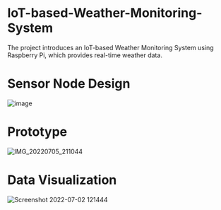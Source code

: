 # IoT-based-Weather-Monitoring-System
The project introduces an IoT-based Weather Monitoring System using Raspberry Pi, which provides real-time weather data.

# Sensor Node Design
![image](https://github.com/G0ku1729/IoT-based-Weather-Monitoring-System/assets/145249135/d48e9559-7667-40e5-bd4a-0a6f7c9f58d8)

# Prototype
![IMG_20220705_211044](https://github.com/G0ku1729/IoT-based-Weather-Monitoring-System/assets/145249135/65a0455c-ba0b-493e-b519-d30ca8b984a5)

# Data Visualization
![Screenshot 2022-07-02 121444](https://github.com/G0ku1729/IoT-based-Weather-Monitoring-System/assets/145249135/00029cd2-fe5a-4c2b-8360-b9b470699cb2)
